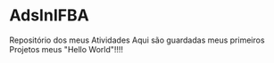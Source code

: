 # AdsInIFBA
Repositório dos meus Atividades
Aqui são guardadas meus primeiros Projetos meus "Hello World"!!!!
